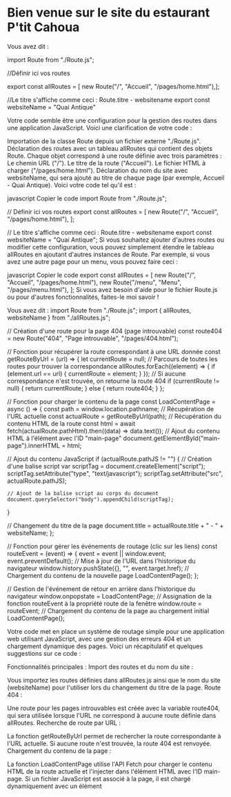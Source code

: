 <h1>Bien venue sur le site du estaurant P'tit Cahoua</h1>

Vous avez dit :

import Route from "./Route.js";

//Définir ici vos routes

export const allRoutes = [
    new Route("/", "Accueil", "/pages/home.html"),];

//Le titre s'affiche comme ceci : Route.titre - websitename
export const websiteName = "Quai Antique"

Votre code semble être une configuration pour la gestion des routes dans une application JavaScript. Voici une clarification de votre code :

Importation de la classe Route depuis un fichier externe "./Route.js".
Déclaration des routes avec un tableau allRoutes qui contient des objets Route. Chaque objet correspond à une route définie avec trois paramètres :
Le chemin URL ("/").
Le titre de la route ("Accueil").
Le fichier HTML à charger ("/pages/home.html").
Déclaration du nom du site avec websiteName, qui sera ajouté au titre de chaque page (par exemple, Accueil - Quai Antique).
Voici votre code tel qu'il est :

javascript
Copier le code
import Route from "./Route.js";

// Définir ici vos routes
export const allRoutes = [
    new Route("/", "Accueil", "/pages/home.html"),
];

// Le titre s'affiche comme ceci : Route.titre - websitename
export const websiteName = "Quai Antique";
Si vous souhaitez ajouter d'autres routes ou modifier cette configuration, vous pouvez simplement étendre le tableau allRoutes en ajoutant d'autres instances de Route. Par exemple, si vous avez une autre page pour un menu, vous pouvez faire ceci :

javascript
Copier le code
export const allRoutes = [
    new Route("/", "Accueil", "/pages/home.html"),
    new Route("/menu", "Menu", "/pages/menu.html"),
];
Si vous avez besoin d'aide pour le fichier Route.js ou pour d'autres fonctionnalités, faites-le moi savoir !






Vous avez dit :
import Route from "./Route.js";
import { allRoutes, websiteName } from "./allRoutes.js";

// Création d'une route pour la page 404 (page introuvable)
const route404 = new Route("404", "Page introuvable", "/pages/404.html");

// Fonction pour récupérer la route correspondant à une URL donnée
const getRouteByUrl = (url) => {
  let currentRoute = null;
  // Parcours de toutes les routes pour trouver la correspondance
  allRoutes.forEach((element) => {
    if (element.url == url) {
      currentRoute = element;
    }
  });
  // Si aucune correspondance n'est trouvée, on retourne la route 404
  if (currentRoute != null) {
    return currentRoute;
  } else {
    return route404;
  }
};

// Fonction pour charger le contenu de la page
const LoadContentPage = async () => {
  const path = window.location.pathname;
  // Récupération de l'URL actuelle
  const actualRoute = getRouteByUrl(path);
  // Récupération du contenu HTML de la route
  const html = await fetch(actualRoute.pathHtml).then((data) => data.text());
  // Ajout du contenu HTML à l'élément avec l'ID "main-page"
  document.getElementById("main-page").innerHTML = html;

  // Ajout du contenu JavaScript
  if (actualRoute.pathJS != "") {
    // Création d'une balise script
    var scriptTag = document.createElement("script");
    scriptTag.setAttribute("type", "text/javascript");
    scriptTag.setAttribute("src", actualRoute.pathJS);

    // Ajout de la balise script au corps du document
    document.querySelector("body").appendChild(scriptTag);
  }

  // Changement du titre de la page
  document.title = actualRoute.title + " - " + websiteName;
};

// Fonction pour gérer les événements de routage (clic sur les liens)
const routeEvent = (event) => {
  event = event || window.event;
  event.preventDefault();
  // Mise à jour de l'URL dans l'historique du navigateur
  window.history.pushState({}, "", event.target.href);
  // Chargement du contenu de la nouvelle page
  LoadContentPage();
};

// Gestion de l'événement de retour en arrière dans l'historique du navigateur
window.onpopstate = LoadContentPage;
// Assignation de la fonction routeEvent à la propriété route de la fenêtre
window.route = routeEvent;
// Chargement du contenu de la page au chargement initial
LoadContentPage();

Votre code met en place un système de routage simple pour une application web utilisant JavaScript, avec une gestion des erreurs 404 et un chargement dynamique des pages. Voici un récapitulatif et quelques suggestions sur ce code :

Fonctionnalités principales :
Import des routes et du nom du site :

Vous importez les routes définies dans allRoutes.js ainsi que le nom du site (websiteName) pour l'utiliser lors du changement du titre de la page.
Route 404 :

Une route pour les pages introuvables est créée avec la variable route404, qui sera utilisée lorsque l'URL ne correspond à aucune route définie dans allRoutes.
Recherche de route par URL :

La fonction getRouteByUrl permet de rechercher la route correspondante à l'URL actuelle. Si aucune route n'est trouvée, la route 404 est renvoyée.
Chargement du contenu de la page :

La fonction LoadContentPage utilise l'API Fetch pour charger le contenu HTML de la route actuelle et l'injecter dans l'élément HTML avec l'ID main-page.
Si un fichier JavaScript est associé à la page, il est chargé dynamiquement avec un élément <script>.
Événements de routage :

La fonction routeEvent permet de gérer les clics sur les liens et de mettre à jour l'URL sans recharger la page (utilisant pushState pour modifier l'historique).
Le contenu est mis à jour sans rechargement de page, grâce à l'appel de LoadContentPage().
Retour en arrière dans l'historique :

window.onpopstate est utilisé pour gérer la navigation dans l'historique (boutons "retour" et "suivant" du navigateur) et recharger le contenu correspondant à l'URL.
Suggestions d'amélioration :
Optimisation de la recherche de route :

Utilisez la méthode find pour une recherche plus élégante au lieu de forEach :
javascript
Copier le code
const getRouteByUrl = (url) => {
  return allRoutes.find((element) => element.url === url) || route404;
};
Gestion des erreurs lors du chargement du contenu :

Vous pourriez gérer les erreurs lors du chargement du contenu avec fetch en ajoutant un catch :
javascript
Copier le code
const html = await fetch(actualRoute.pathHtml)
  .then((data) => data.text())
  .catch(() => "<h1>Erreur de chargement de la page</h1>");
Gestion des liens internes :

Assurez-vous que vos liens internes (dans le HTML chargé) utilisent bien event.preventDefault() pour éviter le rechargement de la page.
Ajout de transitions :

Pour une meilleure expérience utilisateur, vous pourriez ajouter des transitions lors du changement de page (par exemple, en utilisant CSS ou JavaScript pour des animations).
Sécurité :

Veillez à ne pas charger de scripts externes de manière non sécurisée, surtout si l'URL des scripts provient de sources inconnues.
Cela semble être une très bonne base pour un système de routage léger. Si vous avez besoin de clarifications ou d'ajouts spécifiques, n'hésitez pas !






Vous avez dit :
export default class Route {
    constructor(url, title, pathHtml, pathJS = "") {
      this.url = url;
      this.title = title;
      this.pathHtml = pathHtml;
      this.pathJS = pathJS;
    }
}

Votre classe Route est bien structurée et définit les propriétés essentielles pour gérer une route dans votre système de routage. Voici un petit récapitulatif des composants de cette classe et quelques suggestions d'améliorations :

Classe Route :
Constructeur :
Le constructeur prend quatre paramètres :
url : L'URL de la route.
title : Le titre de la page associée à la route.
pathHtml : Le chemin vers le fichier HTML à charger pour cette route.
pathJS : Optionnel, c'est le chemin vers un fichier JavaScript spécifique à la route. Si aucun fichier JS n'est nécessaire, ce paramètre est vide par défaut (pathJS = "").
Améliorations possibles :
Validation des arguments :

Vous pourriez ajouter des vérifications simples dans le constructeur pour vous assurer que les valeurs passées sont valides (par exemple, que url, title, et pathHtml sont bien des chaînes de caractères).
Exemple :
javascript
Copier le code
constructor(url, title, pathHtml, pathJS = "") {
  if (typeof url !== 'string' || typeof title !== 'string' || typeof pathHtml !== 'string') {
    throw new Error("Les paramètres url, title et pathHtml doivent être des chaînes de caractères.");
  }
  this.url = url;
  this.title = title;
  this.pathHtml = pathHtml;
  this.pathJS = pathJS;
}
Méthodes supplémentaires :

Vous pourriez ajouter des méthodes dans la classe pour mieux encapsuler les comportements ou manipuler les données liées à une route.
Par exemple, une méthode pour vérifier si la route a





Vous avez dit :
<!DOCTYPE html>
<html lang="en">
<head>
    <meta charset="UTF-8">
    <meta name="viewport" content="width=device-width, initial-scale=1.0">
    <title>Document</title>
</head>
<body>
    <header> Le menu</header>

    <main id="main-page">
        <!--le contenue de la page sera injecté ici-->
    </main>

    <footer>Le footer de mon site</footer>
    
    <script type="module" src="Router/Router.js"></script>
</body>
</html>
ChatGPT a dit :
ChatGPT
Votre code HTML est bien structuré pour une page qui utilise un système de routage. Voici une brève explication et quelques suggestions pour l'améliorer :

Structure de votre document HTML :
Doctype et balises HTML :

Le <!DOCTYPE html> définit le document comme étant du HTML5, ce qui est parfait pour les navigateurs modernes.
Balise <head> :

Contient les métadonnées, comme le charset (UTF-8) et la viewport pour le responsive design.
Vous pourriez également envisager d'ajouter une balise <meta> pour le description du site pour le SEO.
Balise <body> :

Header : Un en-tête simple pour le menu. Vous pourriez envisager d'ajouter une liste de liens de navigation ici pour plus de clarté.
Main : L'élément <main> avec un ID main-page est idéal pour injecter le contenu des pages. Cela facilite le chargement dynamique de différentes parties de votre site.
Footer : Un pied de page simple. Vous pourriez y ajouter des informations supplémentaires, comme des liens de contact ou des mentions légales.
Script :

Vous chargez votre fichier JavaScript Router.js en tant que module, ce qui est une bonne pratique. Assurez-vous que le chemin du fichier est correct.
Suggestions d'amélioration :
Ajouter des styles CSS :

Considérez l'ajout d'une feuille de style CSS pour améliorer l'apparence de votre page. Cela pourrait être fait en ajoutant une balise <link> dans le <head> :
html
Copier le code
<link rel="stylesheet" href="style.css">
Navigation dans le menu :

Si vous avez des routes définies, il serait utile d'inclure des éléments de navigation (liens) dans l'en-tête :
html
Copier le code
<header>
    <nav>
        <ul>
            <li><a href="/">Accueil</a></li>
            <li><a href="/pages/home.html">Home</a></li>
            <li><a href="/pages/404.html">Page Introuvable</a></li>
        </ul>
    </nav>
</header>
Améliorer l'accessibilité :

Pensez à ajouter des attributs ARIA pour améliorer l'accessibilité de votre site.
Titre dynamique :

Le titre de la page est actuellement statique. Si vous modifiez le contenu chargé dynamiquement, vous pouvez également modifier le titre en fonction de la route active, ce que vous faites déjà dans votre script JavaScript.
Voici un exemple de votre code HTML avec quelques-unes de ces améliorations :

html
Copier le code
<!DOCTYPE html>
<html lang="en">
<head>
    <meta charset="UTF-8">
    <meta name="viewport" content="width=device-width, initial-scale=1.0">
    <title>Document</title>
    <link rel="stylesheet" href="style.css">
</head>
<body>
    <header>
        <nav>
            <ul>
                <li><a href="/">Accueil</a></li>
                <li><a href="/pages/home.html">Home</a></li>
                <li><a href="/pages/404.html">Page Introuvable</a></li>
            </ul>
        </nav>
    </header>

    <main id="main-page">
        <!--le contenu de la page sera injecté ici-->
    </main>

    <footer>Le footer de mon site</footer>
    
    <script type="module" src="Router/Router.js"></script>
</body>
</html>
Ces modifications peuvent rendre votre site plus convivial et accessible. Si vous avez d'autres questions ou si vous souhaitez des précisions sur certains aspects, n'hésitez pas à demander !






Vous avez dit :
sur l 'affichage de la page il n' a pas le <h1>Bien venue sur le site du estaurant P'tit Cahoua</h1>
ChatGPT a dit :
ChatGPT
Pour afficher le titre <h1>Bien venue sur le site du restaurant P'tit Cahoua</h1> sur votre page, vous devez vous assurer que ce contenu est bien injecté dans la section <main> de votre document HTML. Voici comment vous pouvez le faire :

Étapes à suivre :
Créez une page HTML pour l'accueil (par exemple home.html), où vous placerez le contenu que vous souhaitez afficher.

Ajoutez le contenu dans cette page. Voici à quoi pourrait ressembler home.html :

html
Copier le code
<!-- pages/home.html -->
<!DOCTYPE html>
<html lang="en">
<head>
    <meta charset="UTF-8">
    <meta name="viewport" content="width=device-width, initial-scale=1.0">
    <title>Accueil - P'tit Cahoua</title>
</head>
<body>
    <h1>Bien venue sur le site du restaurant P'tit Cahoua</h1>
    <p>Bienvenue sur notre site ! Découvrez nos spécialités.</p>
</body>
</html>
Assurez-vous des points suivants :
Chemin du fichier :

Vérifiez que le fichier home.html est situé dans le dossier /pages comme spécifié dans votre configuration de routes.
Chargement de la page :

Lorsque vous ouvrez votre application, l'URL par défaut est /, qui correspond à la route pour l'accueil dans votre fichier allRoutes.js. Lorsque la page se charge, la fonction LoadContentPage doit récupérer le contenu de home.html et l'injecter dans l'élément avec l'ID main-page.
Mise à jour du JavaScript :

Votre logique dans Router.js devrait fonctionner pour injecter le contenu du fichier home.html dans <main id="main-page">.
Vérification finale :
Démarrer XAMPP : Assurez-vous que le serveur Apache est démarré dans XAMPP.
Accéder à votre application : Ouvrez votre navigateur et allez à http://localhost/ pour voir si le contenu s'affiche comme prévu.
Exemple complet de allRoutes.js :
Si vous avez déjà défini votre route dans allRoutes.js, cela devrait ressembler à ceci :

javascript
Copier le code
import Route from "./Route.js";

// Définir ici vos routes
export const allRoutes = [
    new Route("/", "Accueil", "/pages/home.html"),
];

// Le titre s'affiche comme ceci : Route.titre - websitename
export const websiteName = "Quai Antique";
Conclusion :
Après avoir effectué ces étapes, le message d'accueil que vous avez écrit devrait apparaître sur votre page lorsque vous accédez à votre application. Si cela ne fonctionne toujours pas, vérifiez les erreurs dans la console de votre navigateur pour diagnostiquer le problème. N'hésitez pas à me faire savoir si vous avez besoin d'aide supplémentaire !

Dynamiser la partie front !

Vérifier les champs d'un formulaire en JS

La vérification des champs d'un formulaire en JavaScript est une étape cruciale pour s'assurer que les données soumises par l'utilisateur sont valides et conformes aux attentes. Pour réaliser cette vérification, on utilise généralement des fonctions JavaScript qui s'exécutent à différentes étapes (modification de champs, clic, validation du formulaire, etc.). Ces fonctions peuvent vérifier différents aspects, tels que la présence d'informations obligatoires, le format correct des données (par exemple, une adresse e-mail valide) ou encore des valeurs dans des plages acceptables pour certains champs numériques. En cas de non-conformité, des messages d'erreur peuvent être affichés à l'utilisateur, l'incitant à corriger les champs concernés avant de soumettre à nouveau. La vérification des champs en JavaScript contribue à améliorer l'expérience utilisateur en garantissant des données fiables et complètes pour le traitement ultérieur du formulaire.

Méthode :

Capter l'événement

Lors de l'implémentation de la validation des champs d’un formulaire, nous devons définir à quel moment nous voulons effectuer cette vérification. Dans notre cas, nous allons effectuer la vérification lors de la saisie dans les champs de notre formulaire. Nous allons écouter l'événement keyup.

Définition : keyup

L'événement keyup en JavaScript se déclenche lorsqu'une touche du clavier est relâchée après avoir été enfoncée. Il est très couramment utilisé pour capturer les saisies de l'utilisateur dans un champ de saisie (input) ou une zone de texte (textarea).

Lorsque l'utilisateur appuie sur une touche, l'événement keydown se déclenche, et lorsque la touche est relâchée, l'événement keyup est déclenché.

L'événement keyup est souvent utilisé pour mettre à jour une interface utilisateur en temps réel en fonction de la saisie de l'utilisateur ou pour effectuer des actions spécifiques une fois qu'une touche est relâchée.

Voici un exemple simple d'utilisation de l'événement keyup en JavaScript :

html
Copier le code
<input type="text" id="myInput">
JavaScript :

js
Copier le code
const inputElement = document.getElementById('myInput');

inputElement.addEventListener('keyup', (event) => {
  console.log('Touche relâchée : ', event.key);
});
Méthode : Vérifier les champs requis

Nous voulons maintenant vérifier que les champs "nom" et "prénom" soient bien remplis. Cette vérification s'effectuera à chaque fois que l’utilisateur tapera sur le clavier dans un champ. Voici les trois étapes pour ajouter un événement en JS :

Définir la cible : Sélectionner l'élément HTML sur lequel écouter l'événement. Cela peut être fait avec des méthodes comme document.getElementById, document.querySelector, etc.
Définir l'événement : Spécifier le type d'événement à écouter, comme click, keyup, submit, etc.
Définir l'action à exécuter : Utiliser addEventListener pour attacher l'événement à la cible et spécifier la fonction de rappel.
js
Copier le code
// Implémenter le JS de ma page

const inputNom = document.getElementById("NomInput");
const inputPrenom = document.getElementById("PrenomInput");
const inputMail = document.getElementById("EmailInput");
const inputPassword = document.getElementById("PasswordInput");
const inputValidationPassword = document.getElementById("ValidatePasswordInput");

inputNom.addEventListener("keyup", validateForm); 
inputPrenom.addEventListener("keyup", validateForm);
inputMail.addEventListener("keyup", validateForm);
inputPassword.addEventListener("keyup", validateForm);
inputValidationPassword.addEventListener("keyup", validateForm);

// Fonction permettant de valider tout le formulaire
function validateForm(){
    validateRequired(inputNom);
    validateRequired(inputPrenom);
}

function validateRequired(input){
    if(input.value != ''){
        input.classList.add("is-valid");
        input.classList.remove("is-invalid"); 
    }
    else{
        input.classList.remove("is-valid");
        input.classList.add("is-invalid");
    }
}
Vérification sur la page d'inscription

Nous allons implémenter cette vérification sur la page d'inscription (signup.html). Pour lier JavaScript à cette page, nous allons utiliser une méthode dans notre routeur (fichier allRoutes.js). Nous ajouterons un chemin vers notre fichier JS dans Route.js, ligne Route("/signup"), avec les paramètres suivants : "js/auth/signup.js". Ensuite, nous créons un dossier js, à l'intérieur duquel nous créons un dossier auth, et un fichier signup.js.

Dans ce fichier, il faut implémenter le JavaScript de la page. Par exemple, pour vérifier un champ requis comme le champ "nom", on récupère l'ID de l'input dans signup.html (ici "NomInput") :

js
Copier le code
const inputNom = document.getElementById('NomInput');
On ajoute un écouteur d'événement keyup :

js
Copier le code
inputElement.addEventListener('keyup', validateForm);
Ensuite, la fonction validateForm validera tout le formulaire.

Vérifier le mail: vérifier le champs email :

Voici une explication détaillée du code de la fonction validateMail :

js
Copier le code
function validateMail(input) {
    // Définir mon regex
    const emailRegex = /^[^\s@]+@[^\s@]+\.[^\s@]+$/;
    const mailUser = input.value;

    if (mailUser.match(emailRegex)) {
        input.classList.add("is-valid");
        input.classList.remove("is-invalid");
        return true;
    } else {
        input.classList.remove("is-valid");
        input.classList.add("is-invalid");
        return false;
    }
}
1. Déclaration de la fonction
La fonction validateMail est définie pour valider si l'adresse e-mail fournie dans le champ input est au bon format ou non. Cette fonction prend un seul paramètre input, qui représente l'élément HTML <input> contenant l'e-mail à valider.

2. Définir une expression régulière (regex)
js
Copier le code
const emailRegex = /^[^\s@]+@[^\s@]+\.[^\s@]+$/;
L'expression régulière emailRegex est définie pour correspondre au format typique d'une adresse e-mail. Voici la décomposition de cette regex :

^ : Début de la chaîne.
[^\s@]+ : Au moins un caractère qui n'est ni un espace (\s) ni un @.
@ : Le caractère @ doit être présent.
[^\s@]+ : Encore au moins un caractère qui n'est ni un espace ni un @ (la partie qui suit l'@, c'est-à-dire le domaine).
\. : Un point . doit être présent pour séparer le domaine et l'extension.
[^\s@]+ : Au moins un caractère qui n'est ni un espace ni un @ après le point (l'extension de domaine, comme ".com").
$ : Fin de la chaîne.
Cette regex s'assure donc que l'e-mail contient :

Un nom d'utilisateur avant le @.
Un @.
Un domaine suivi d'un point.
Une extension après le point.
3. Récupérer la valeur de l'e-mail
js
Copier le code
const mailUser = input.value;
Ici, on récupère la valeur de l'élément input (l'e-mail saisi par l'utilisateur) et on la stocke dans la variable mailUser.

4. Vérifier si l'e-mail correspond à la regex
js
Copier le code
if (mailUser.match(emailRegex)) {
Cette ligne utilise la méthode match() pour vérifier si la valeur saisie par l'utilisateur (mailUser) correspond à l'expression régulière emailRegex. Si elle correspond (c'est-à-dire que l'e-mail est dans le bon format), le bloc if est exécuté.

5. Ajouter ou retirer des classes selon la validation
Si l'e-mail est valide :

js
Copier le code
input.classList.add("is-valid");
input.classList.remove("is-invalid");
La classe is-valid est ajoutée à l'élément input. Cette classe est souvent utilisée avec Bootstrap pour indiquer visuellement que la saisie est correcte.
La classe is-invalid est retirée, pour supprimer toute indication visuelle d'une erreur éventuelle.
Ensuite, la fonction retourne true pour indiquer que la validation a réussi.

Si l'e-mail n'est pas valide :

js
Copier le code
input.classList.remove("is-valid");
input.classList.add("is-invalid");
La classe is-valid est retirée.
La classe is-invalid est ajoutée pour indiquer visuellement une erreur de saisie.
Enfin, la fonction retourne false pour indiquer que la validation a échoué.

6. Retour de la fonction
Si l'e-mail correspond au format défini par emailRegex, la fonction retourne true.
Si l'e-mail ne correspond pas, la fonction retourne false.
En résumé :
La fonction utilise une expression régulière pour valider le format d'une adresse e-mail.
Si l'e-mail est correct, elle applique une classe CSS pour indiquer que le champ est valide.
Si l'e-mail est incorrect, elle applique une classe CSS pour indiquer une erreur et retourne false.


Dans notre formulaire il faut qu'on désactive le boutton inscription et l'activer uniquement une fois le formulaire est rempli:
c'est pour ce la il faut  récupérer l'id de ce boutton "Inscription" dans le fichier "signup.html" il faut lui donner un id "btn-validation-inscription" et l'appeler dans la déclaration des  variables dans le fichier "signup.js" en lui donnant une variable "const btnValidation = document.getElementById("btn-validation-inscription");" comme ça on récupére un boutton de validation, a chaque fois qu 'on appelle la méthode validateForm()
on fait un if : if(ok){
        btnValidation.disabled= false;
          }else{
        btnValidation.disabled= true;
    }
    Dans ce cas là on a pas les moyens pour vérifier si tout mes champs sont de la bonne façon (chaps nom, prénom email ..), ce qu 'on va faire c'est de récupérer les booléens pour savoir si mon "input" c'est ok ou s'il n'est pas .Ce qu'on va faire c'est de récupérer mon validateRequire(InputNom , prénom et maildans une variable)
    const nomok = validateRequired(inputNom);
    const prenomok = validateRequired(inputPreNom);
    const mailok = validateMail(inputMail);
    on va faire un return true dans la fonction validateRequired(input) et un return false dans le cas contraire : un return false

    function validateRequired(input){
    if(input.value != ''){
        input.classList.add("is-valid");
        input.classList.remove("is-invalid"); 
        return true;
    }
    else{
        input.classList.remove("is-valid");
        input.classList.add("is-invalid");
        return false;
    }
    on fait parail pour validateMail:

    function validateMail(input){
    //Définir mon regex
    const emailRegex = /^[^\s@]+@[^\s@]+\.[^\s@]+$/;
    const mailUser = input.value;
    if(mailUser.match(emailRegex)){
        input.classList.add("is-valid");
        input.classList.remove("is-invalid"); 
        return true;
    }
    else{
        input.classList.remove("is-valid");
        input.classList.add("is-invalid");
        return false;
    }
    Ainsi on va définir différentes variables : const

    function validateForm(){ nomok, prenomok et mailok
   const nomok = validateRequired(inputNom);
    const prenomok = validateRequired(inputPreNom);
    const mailok = validateMail(inputMail);
    if(nomok && prenomo && mailok){
        btnValidation.disabled= false;
    }else{
        btnValidation.disabled= true;
    }
}


ChatGPT a dit :
ChatGPT
Peux-tu préciser les deux codes dont tu veux comparer la différence ?




LA DIFFERENCE ENTRE DEUX CODES DE VALIDATION DE MOT DE PASSE:

function validatePassword(passwordInput, confirmPasswordInput) {
    if (passwordInput.value !== '' && passwordInput.value === confirmPasswordInput.value) {
        confirmPasswordInput.classList.add("is-valid");
        confirmPasswordInput.classList.remove("is-invalid");
        return true;
    } else {
        confirmPasswordInput.classList.remove("is-valid");
        confirmPasswordInput.classList.add("is-invalid");
        return false;
    }

La fonction que tu as fournie permet de valider si deux champs de mot de passe sont identiques. Voici une explication détaillée du code que tu as donné :

Fonction validatePassword
Paramètres :
passwordInput : représente le champ où l'utilisateur entre son mot de passe.
confirmPasswordInput : représente le champ de confirmation du mot de passe.
Fonctionnement :
Condition principale :


if (passwordInput.value !== '' && passwordInput.value === confirmPasswordInput.value)
La condition vérifie deux choses :
Le champ passwordInput n'est pas vide.
Le mot de passe entré dans passwordInput est identique à celui dans confirmPasswordInput.
Si ces deux conditions sont vraies, alors les actions suivantes sont effectuées :

La classe is-valid est ajoutée à confirmPasswordInput.
La classe is-invalid est retirée de confirmPasswordInput.
La fonction retourne true, ce qui signifie que les deux mots de passe sont identiques.
Sinon (else) : Si l'une des conditions échoue (soit le mot de passe est vide, soit les mots de passe ne correspondent pas) :

La classe is-valid est retirée de confirmPasswordInput.
La classe is-invalid est ajoutée à confirmPasswordInput.
La fonction retourne false, ce qui signifie que les mots de passe ne correspondent pas.
Différence potentielle ?
Je suppose que tu voulais comparer ce code avec un autre. Si tu veux que je t'aide à comparer deux versions différentes ou deux approches pour valider un mot de passe, peux-tu me partager l'autre code ou approche que tu souhaites analyser ?






Vous avez dit :
et ce code 
ChatGPT a dit :
ChatGPT
Il semble que tu n'as pas fourni le deuxième code pour la comparaison. Peux-tu partager le second code afin que je puisse comparer les deux et te montrer les différences ?






Vous avez dit :
function validatePassword(input){
    //Définir mon regex
    const passwordRegex = /^(?=.*[a-z])(?=.*[A-Z])(?=.*\d)(?=.*[\W_])[A-Za-z\d\W_]{8,}$/;
    const passwordUser = input.value;
    if(passwordUser.match(passwordRegex)){
        input.classList.add("is-valid");
        input.classList.remove("is-invalid"); 
        return true;
    }
    else{
        input.classList.remove("is-valid");
        input.classList.add("is-invalid");
        return false;
    }


Merci d'avoir partagé le second code ! Comparons maintenant les deux fonctions validatePassword.

1. Premier code (Validation de la correspondance entre deux champs de mot de passe) :
javascript
Copier le code
function validatePassword(passwordInput, confirmPasswordInput) {
    if (passwordInput.value !== '' && passwordInput.value === confirmPasswordInput.value) {
        confirmPasswordInput.classList.add("is-valid");
        confirmPasswordInput.classList.remove("is-invalid");
        return true;
    } else {
        confirmPasswordInput.classList.remove("is-valid");
        confirmPasswordInput.classList.add("is-invalid");
        return false;
    }
}
Objectif : Valider que le mot de passe et la confirmation du mot de passe sont identiques.
Classes CSS :
Ajoute la classe is-valid si les mots de passe correspondent.
Ajoute la classe is-invalid si les mots de passe ne correspondent pas.
Retourne : true si les deux mots de passe sont identiques et non vides, sinon false.
Ce code ne vérifie pas la complexité du mot de passe, mais uniquement la correspondance entre deux champs.

2. Deuxième code (Validation de la complexité d'un seul mot de passe) :
javascript
Copier le code
function validatePassword(input) {
    //Définir mon regex
    const passwordRegex = /^(?=.*[a-z])(?=.*[A-Z])(?=.*\d)(?=.*[\W_])[A-Za-z\d\W_]{8,}$/;
    const passwordUser = input.value;
    if (passwordUser.match(passwordRegex)) {
        input.classList.add("is-valid");
        input.classList.remove("is-invalid");
        return true;
    } else {
        input.classList.remove("is-valid");
        input.classList.add("is-invalid");
        return false;
    }
}
Objectif : Valider si un seul mot de passe respecte un ensemble de critères de complexité définis par un regex.
Critères du regex :
Au moins une lettre minuscule.
Au moins une lettre majuscule.
Au moins un chiffre.
Au moins un caractère spécial.
Longueur minimale de 8 caractères.
Classes CSS :
Ajoute la classe is-valid si le mot de passe respecte les critères du regex.
Ajoute la classe is-invalid si le mot de passe ne respecte pas ces critères.
Retourne : true si le mot de passe est valide selon le regex, sinon false.
Différences principales :
Objectif :

Premier code : Vérifie si deux champs de mot de passe correspondent (ex : mot de passe et confirmation).
Deuxième code : Vérifie si un seul mot de passe respecte une complexité définie par un regex (sécurité du mot de passe).
Validation :

Premier code : Pas de vérification de la complexité du mot de passe, juste une comparaison entre deux champs.
Deuxième code : Utilise un regex pour vérifier la sécurité et la complexité du mot de passe (exigences spécifiques).
Utilisation :

Premier code : Peut être utilisé lors de la soumission d'un formulaire où deux mots de passe doivent correspondre.
Deuxième code : Utilisé pour valider la force d'un mot de passe, indépendamment de tout champ de confirmation.
Conclusion :
Le premier code est pour valider que deux mots de passe correspondent (ex : un formulaire d'inscription avec confirmation de mot de passe), tandis que le deuxième code est pour vérifier la complexité d'un mot de passe selon des règles de sécurité (ex : vérifier si un mot de passe est suffisamment fort).



============> CODE DE BASE 
:
// Récupérer les éléments du formulaire
const inputNom = document.getElementById("NomInput");
const inputPreNom = document.getElementById("PrenomInput");
const inputMail = document.getElementById("EmailInput");
const inputPassword = document.getElementById("PasswordInput");
const inputValidationPassword = document.getElementById("ValidatePasswordInput");
const btnValidation = document.getElementById("btn-validation-inscription");

// Ajout des événements 'input' pour valider les champs en temps réel
inputNom.addEventListener("input", validateForm); 
inputPreNom.addEventListener("input", validateForm);
inputMail.addEventListener("input", validateForm);
inputPassword.addEventListener("input", validateForm);
inputValidationPassword.addEventListener("input", validateForm);

// Fonction permettant de valider tout le formulaire
function validateForm() {
    const nomok = validateRequired(inputNom);
    const prenomok = validateRequired(inputPreNom);
    const mailok = validateMail(inputMail);
    const passwordOk = validatePassword(inputPassword );
    const passwordConfirmok = validateConfirmationPassword(inputPassword, inputValidationPassword)

    // Activer le bouton si tout est valide
    if (nomok && prenomok && mailok && passwordOk && passwordConfirmok) {
        btnValidation.disabled = false; 
    } else {
        btnValidation.disabled = true;
    }
}

function validateConfirmationPassword(inputPwd, inputConfirmPwd){
    if(inputPwd.value == inputConfirmPwd.value){
        inputConfirmPwd.classList.add("is-valid");
        inputConfirmPwd.classList.remove("is-invalid");
        return true;
    }
    else{
        inputConfirmPwd.classList.add("is-invalid");
        inputConfirmPwd.classList.remove("is-valid");
        return false;
    }
}

// Fonction de validation de l'email
function validateMail(input) {
    const emailRegex = /^[^\s@]+@[^\s@]+\.[a-zA-Z]{2,6}$/;
    const mailUser = input.value;
    if (mailUser.match(emailRegex)) {
        input.classList.add("is-valid");
        input.classList.remove("is-invalid");
        return true;
    } else {
        input.classList.remove("is-valid");
        input.classList.add("is-invalid");
        return false;
    }
   
}

// Fonction de validation des champs obligatoires
function validateRequired(input) {
    if (input.value.trim() !== '') {
        input.classList.add("is-valid");
        input.classList.remove("is-invalid");
        return true;
    } else {
        input.classList.remove("is-valid");
        input.classList.add("is-invalid");
        return false;
    }
}

// Fonction de validation du mot de passe
function validatePassword(input){
    //Définir mon regex
    const passwordRegex = /^(?=.*[a-z])(?=.*[A-Z])(?=.*\d)(?=.*[\W_])[A-Za-z\d\W_]{8,}$/;
    const passwordUser = input.value;
    if(passwordUser.match(passwordRegex)){
        input.classList.add("is-valid");
        input.classList.remove("is-invalid"); 
        return true;
    }
    else{
        input.classList.remove("is-valid");
        input.classList.add("is-invalid");
        return false;
    }
    
    
    
}
==========================================================================

Voici la correction des fautes de ton texte :

GESTION DE LA CONNEXION ET DÉCONNEXION

Nous allons maintenant implémenter la fonction de connexion sur le site P'tit Cahoua. L'objectif est de mettre en place une connexion artificielle, c'est-à-dire que nous n'avons pas encore d'API de connexion à appeler ni de base de données. Nous allons simplement simuler une connexion sur un compte. Par exemple, seul le compte avec l'email aouad@yahoo.fr et le mot de passe 12345! pourra être connecté. Nous allons stocker l'état de l'utilisateur (connecté ou non) dans un cookie, ainsi qu'un token (par exemple un badge d'accès). L'objectif initial est de gérer une connexion qui nous permet de vérifier si les données saisies sont correctes ou non. Pour cela, nous allons ajouter un fichier JavaScript à notre connexion.

Dans le fichier allRoute.js, nous ajouterons notre chemin d'accès à la route "signin" : "/js/auth/signup.js".

Depuis notre page signin.html, nous allons récupérer l'input de l'email et celui du mot de passe. Nous allons créer deux variables :

javascript
Copier le code
const mailInput = document.getElementById("EmailInput");
const passwordInput = document.getElementById("PasswordInput");
Ensuite, nous allons récupérer le bouton de connexion, lui donner un ID "btnSignin", et lui attribuer une action. Il faut changer le type du bouton de "submit" à "button", car le bouton va valider le formulaire mais il doit exécuter l'action que nous définissons nous-mêmes. Nous allons écouter l'événement "click" sur le bouton avec un addEventListener, qui exécutera la fonction checkCredentials au moment où on clique sur le bouton :

javascript
Copier le code
btnSignin.addEventListener("click", checkCredentials);
Nous allons créer cette fonction qui va vérifier les données utilisateur avec une simple condition pour valider les éléments du formulaire :

javascript
Copier le code
if (mailInput.value == "test@mail.com" && passwordInput.value == "123") {
    alert("Vous êtes connecté");
} else {
    mailInput.classList.add("is-invalid");
    passwordInput.classList.add("is-invalid");
}
Le test est réussi, nous allons maintenant ajouter un message d'erreur dans le cas où l'email et le mot de passe ne correspondent pas. Pour cela, il faut créer un message d'erreur dans le HTML :

html
Copier le code
<div class="invalid-feedback">
    L'email et le mot de passe ne correspondent pas.
</div>
Ma fonction de connexion simule maintenant correctement une connexion. Ce que je voudrais faire ensuite, c'est simuler un token, par exemple une chaîne de caractères aléatoire que nous appellerons ainsi :

javascript
Copier le code
const token = "hdgekdstelpdjdnssje";
L'objectif est de placer ce token dans un cookie : si nous avons ce token, l'utilisateur est connecté, sinon il est déconnecté.

==============================================================================================
Nous voulons maintenent gérer les kookies:c'est à dire nous voulons ajouter ce tokens dans le kookie pour spécifier à l'utilisateur s'il est connecté ou non, nous allons utilisés les méthodes qu nous avons vue dans le cours qui permettent de gerer les kookies, ces méthodes nous allons les collerdans le fichier "script.js", il sera accessible sur n'importe quelle page, on va donc le créer





